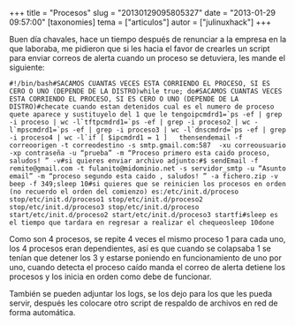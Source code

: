 +++
title = "Procesos"
slug = "20130129095805327"
date = "2013-01-29 09:57:00"
[taxonomies]
tema = ["articulos"]
autor = ["julinuxhack"]
+++

Buen día chavales, hace un tiempo después de renunciar a la empresa en
la que laboraba, me pidieron que si les hacia el favor de crearles un
script para enviar correos de alerta cuando un proceso se detuviera, les
mande el siguiente:

<!-- more -->
    #!/bin/bash#SACAMOS CUANTAS VECES ESTA CORRIENDO EL PROCESO, SI ES CERO O UNO (DEPENDE DE LA DISTRO)while true; do#SACAMOS CUANTAS VECES ESTA CORRIENDO EL PROCESO, SI ES CERO O UNO (DEPENDE DE LA DISTRO)#checate cuando estan detenidos cual es el numero de proceso quete aparece y sustituyelo del 1 que le tengoipcmdrd1=`ps -ef | grep -i proceso | wc -l`tftpcmdrd1=`ps -ef | grep -i proceso2 | wc -l`mpscmdrd1=`ps -ef | grep -i proceso3 | wc -l`dnscmdrd=`ps -ef | grep -i proceso4 | wc -l`if [ $ipcmdrd1 = 1 ]   thensendemail -f correoorigen -t correodestino -s smtp.gmail.com:587  -xu correousuario -xp contraseña -u “prueba” -m “Proceso primero esta caido proceso, saludos! ” -v#si quieres enviar archivo adjunto:#$ sendEmail -f remite@gmail.com -t fulanito@midominio.net -s servidor_smtp -u “Asunto email” -m “proceso segundo esta caido , saludos! ” -a fichero.zip -v beep -f 349;sleep 10#si quieres que se reinicien los procesos en orden (no recuerdo el orden del comienzo) es:/etc/init.d/proceso stop/etc/init.d/proceso1 stop/etc/init.d/proceso2 stop/etc/init.d/proceso3 stop/etc/init.d/proceso start/etc/init.d/proceso2 start/etc/init.d/proceso3 startfi#sleep es el tiempo que tardara en regresar a realizar el chequeosleep 10done

Como son 4 procesos, se repite 4 veces el mismo proceso 1 para cada uno,
los 4 procesos eran dependientes, así es que cuando se colapsaba 1 se
tenían que detener los 3 y estarse poniendo en funcionamiento de uno por
uno, cuando detecta el proceso caído manda el correo de alerta detiene
los procesos y los inicia en orden como debe de funcionar.

También se pueden adjuntar los logs, se los dejo para los que les pueda
servir, después les colocare otro script de respaldo de archivos en red
de forma automática.

